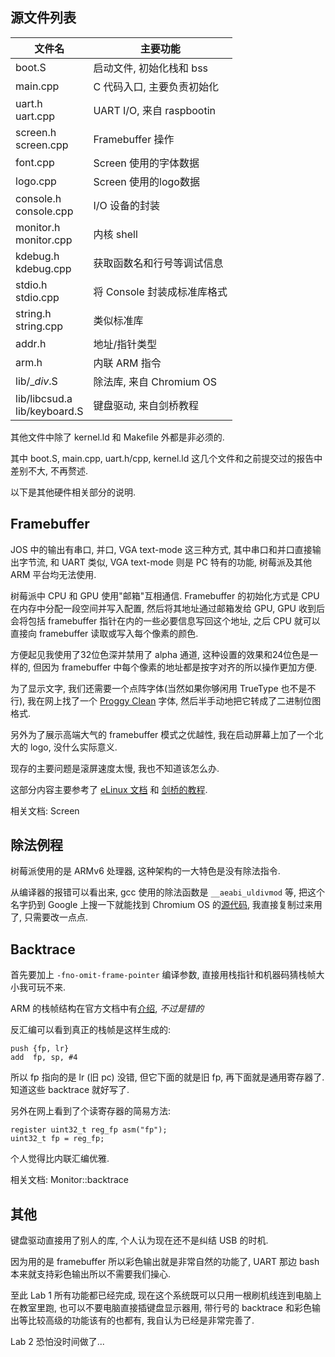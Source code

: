 ## 源文件列表

文件名                          | 主要功能
--------------------------------|--------------------------
boot.S                          | 启动文件, 初始化栈和 bss
main.cpp                        | C 代码入口, 主要负责初始化
uart.h <BR> uart.cpp            | UART I/O, 来自 raspbootin
screen.h <BR> screen.cpp        | Framebuffer 操作
font.cpp                        | Screen 使用的字体数据
logo.cpp                        | Screen 使用的logo数据
console.h <BR> console.cpp      | I/O 设备的封装
monitor.h <BR> monitor.cpp      | 内核 shell
kdebug.h <BR> kdebug.cpp        | 获取函数名和行号等调试信息
stdio.h <BR> stdio.cpp          | 将 Console 封装成标准库格式
string.h <BR> string.cpp        | 类似标准库
addr.h                          | 地址/指针类型
arm.h                           | 内联 ARM 指令
lib/\_*div*.S                   | 除法库, 来自 Chromium OS
lib/libcsud.a<BR>lib/keyboard.S | 键盘驱动, 来自剑桥教程

其他文件中除了 kernel.ld 和 Makefile 外都是非必须的.

其中 boot.S, main.cpp, uart.h/cpp, kernel.ld 这几个文件和之前提交过的报告中差别不大, 不再赘述.

以下是其他硬件相关部分的说明.

## Framebuffer

JOS 中的输出有串口, 并口, VGA text-mode 这三种方式, 其中串口和并口直接输出字节流, 和 UART 类似, VGA text-mode 则是 PC 特有的功能, 树莓派及其他 ARM 平台均无法使用.

树莓派中 CPU 和 GPU 使用"邮箱"互相通信. Framebuffer 的初始化方式是 CPU 在内存中分配一段空间并写入配置, 然后将其地址通过邮箱发给 GPU, GPU 收到后会将包括 framebuffer 指针在内的一些必要信息写回这个地址, 之后 CPU 就可以直接向 framebuffer 读取或写入每个像素的颜色.

方便起见我使用了32位色深并禁用了 alpha 通道, 这种设置的效果和24位色是一样的, 但因为 framebuffer 中每个像素的地址都是按字对齐的所以操作更加方便.

为了显示文字, 我们还需要一个点阵字体(当然如果你够闲用 TrueType 也不是不行), 我在网上找了一个 [Proggy Clean](http://www.proggyfonts.net/download) 字体, 然后半手动地把它转成了二进制位图格式.

另外为了展示高端大气的 framebuffer 模式之优越性, 我在启动屏幕上加了一个北大的 logo, 没什么实际意义.

现存的主要问题是滚屏速度太慢, 我也不知道该怎么办.

这部分内容主要参考了 [eLinux 文档](http://elinux.org/RPi_Framebuffer) 和 [剑桥的教程](http://www.cl.cam.ac.uk/projects/raspberrypi/tutorials/os/).

相关文档: Screen

## 除法例程

树莓派使用的是 ARMv6 处理器, 这种架构的一大特色是没有除法指令.

从编译器的报错可以看出来, gcc 使用的除法函数是 `__aeabi_uldivmod` 等, 把这个名字扔到 Google 上搜一下就能找到 Chromium OS 的[源代码](https://chromium.googlesource.com/chromiumos/third_party/u-boot-v1/+/master/arch/arm/lib/_uldivmod.S), 我直接复制过来用了, 只需要改一点点.

## Backtrace

首先要加上 `-fno-omit-frame-pointer` 编译参数, 直接用栈指针和机器码猜栈帧大小我可玩不来.

ARM 的栈帧结构在官方文档中有[介绍](http://infocenter.arm.com/help/index.jsp?topic=/com.arm.doc.dui0041c/Cegbajdj.html), <EM>不过是错的</EM>

反汇编可以看到真正的栈帧是这样生成的:

    push {fp, lr}
    add  fp, sp, #4

所以 fp 指向的是 lr (旧 pc) 没错, 但它下面的就是旧 fp, 再下面就是通用寄存器了. 知道这些 backtrace 就好写了.

另外在网上看到了个读寄存器的简易方法:

    register uint32_t reg_fp asm("fp");
    uint32_t fp = reg_fp;

个人觉得比内联汇编优雅.

相关文档: Monitor::backtrace

## 其他

键盘驱动直接用了别人的库, 个人认为现在还不是纠结 USB 的时机.

因为用的是 framebuffer 所以彩色输出就是非常自然的功能了, UART 那边 bash 本来就支持彩色输出所以不需要我们操心.

至此 Lab 1 所有功能都已经完成, 现在这个系统既可以只用一根刷机线连到电脑上在教室里跑, 也可以不要电脑直接插键盘显示器用, 带行号的 backtrace 和彩色输出等比较高级的功能该有的也都有, 我自认为已经是非常完善了.

Lab 2 恐怕没时间做了...
